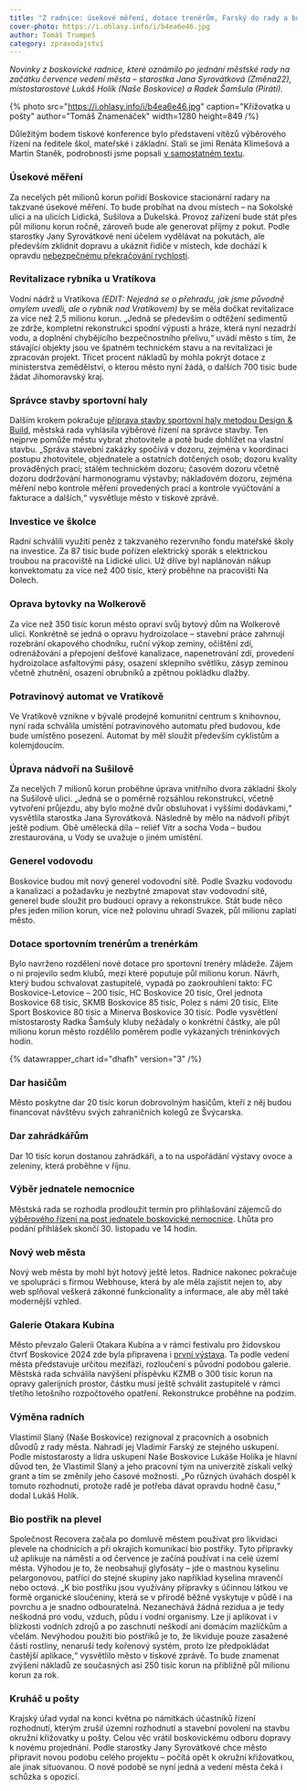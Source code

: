 ```yaml
---
title: "Z radnice: úsekové měření, dotace trenérům, Farský do rady a budoucnost kruháče u pošty"
cover-photo: https://i.ohlasy.info/i/b4ea6e46.jpg
author: Tomáš Trumpeš
category: zpravodajství
---
```


*Novinky z boskovické radnice, které oznámilo po jednání městské rady na začátku července vedení města – starostka Jana Syrovátková (Změna22), místostarostové Lukáš Holík (Naše Boskovice) a Radek Šamšula (Piráti).*

{% photo src="https://i.ohlasy.info/i/b4ea6e46.jpg" caption="Křižovatka u pošty" author="Tomáš Znamenáček" width=1280 height=849 /%}

Důležitým bodem tiskové konference bylo představení vítězů výběrového řízení na ředitele škol, mateřské i základní. Stali se jimi Renáta Klimešová a Martin Staněk, podrobnosti jsme popsali [v samostatném textu](https://ohlasy.info/clanky/2024/07/reditele.html).

### Úsekové měření

Za necelých pět milionů korun pořídí Boskovice stacionární radary na takzvané úsekové měření. To bude probíhat na dvou místech – na Sokolské ulici a na ulicích Lidická, Sušilova a Dukelská. Provoz zařízení bude stát přes půl milionu korun ročně, zároveň bude ale generovat příjmy z pokut. Podle starostky Jany Syrovátkové není účelem vydělávat na pokutách, ale především zklidnit dopravu a ukáznit řidiče v místech, kde dochází k opravdu [nebezpečnému překračování rychlosti](https://ohlasy.info/clanky/2023/09/doprava-pokuty.html).

### Revitalizace rybníka u Vratíkova

Vodní nádrž u Vratíkova *(EDIT: Nejedná se o přehradu, jak jsme původně omylem uvedli, ale o rybník nad Vratíkovem)* by se měla dočkat revitalizace za více než 2,5 milionu korun. „Jedná se především o odtěžení sedimentů ze zdrže, kompletní rekonstrukci spodní výpusti a hráze, která nyní nezadrží vodu, a doplnění chybějícího bezpečnostního přelivu,“ uvádí město s tím, že stávající objekty jsou ve špatném technickém stavu a na revitalizaci je zpracován projekt. Třicet procent nákladů by mohla pokrýt dotace z ministerstva zemědělství, o kterou město nyní žádá, o dalších 700 tisíc bude žádat Jihomoravský kraj.

### Správce stavby sportovní haly

Dalším krokem pokračuje [příprava stavby sportovní haly metodou Design & Build](https://ohlasy.info/clanky/2024/05/sportovni-hala.html), městská rada vyhlásila výběrové řízení na správce stavby. Ten nejprve pomůže městu vybrat zhotovitele a poté bude dohlížet na vlastní stavbu. „Správa stavební zakázky spočívá v dozoru, zejména v koordinaci postupu zhotovitele, objednatele a ostatních dotčených osob; dozoru kvality prováděných prací; stálém technickém dozoru; časovém dozoru včetně dozoru dodržování harmonogramu výstavby; nákladovém dozoru, zejména měření nebo kontrole měření provedených prací a kontrole vyúčtování a fakturace a dalších,“ vysvětluje město v tiskové zprávě.

### Investice ve školce

Radní schválili využití peněz z takzvaného rezervního fondu mateřské školy na investice. Za 87 tisíc bude pořízen elektrický sporák s elektrickou troubou na pracoviště na Lidické ulici. Už dříve byl naplánován nákup konvektomatu za více než 400 tisíc, který proběhne na pracovišti Na Dolech.

### Oprava bytovky na Wolkerově

Za více než 350 tisíc korun město opraví svůj bytový dům na Wolkerově ulici. Konkrétně se jedná o opravu hydroizolace – stavební práce zahrnují rozebrání okapového chodníku, ruční výkop zeminy, očištění zdí, odrenážování a přepojení dešťové kanalizace, napenetrování zdí, provedení hydroizolace asfaltovými pásy, osazení sklepního světlíku, zásyp zeminou včetně zhutnění, osazení obrubníků a zpětnou pokládku dlažby.

### Potravinový automat ve Vratíkově

Ve Vratíkově vznikne v bývalé prodejně komunitní centrum s knihovnou, nyní rada schválila umístění potravinového automatu před budovou, kde bude umístěno posezení. Automat by měl sloužit především cyklistům a kolemjdoucím.

### Úprava nádvoří na Sušilově

Za necelých 7 milionů korun proběhne úprava vnitřního dvora základní školy na Sušilově ulici. „Jedná se o poměrně rozsáhlou rekonstrukci, včetně vytvoření průjezdu, aby bylo možné dvůr obsluhovat i vyššími dodávkami,“ vysvětlila starostka Jana Syrovátková. Následně by mělo na nádvoří přibýt ještě podium. Obě umělecká díla – reliéf Vítr a socha Voda – budou zrestaurována, u Vody se uvažuje o jiném umístění.

### Generel vodovodu

Boskovice budou mít nový generel vodovodní sítě. Podle Svazku vodovodu a kanalizací a požadavku je nezbytné zmapovat stav vodovodní sítě, generel bude sloužit pro budoucí opravy a rekonstrukce. Stát bude něco přes jeden milion korun, více než polovinu uhradí Svazek, půl milionu zaplatí město.

### Dotace sportovním trenérům a trenérkám

Bylo navrženo rozdělení nové dotace pro sportovní trenéry mládeže. Zájem o ni projevilo sedm klubů, mezi které poputuje půl milionu korun. Návrh, který budou schvalovat zastupitelé, vypadá po zaokrouhlení takto: FC Boskovice-Letovice – 200 tisíc, HC Boskovice 20 tisíc, Orel jednota Boskovice 68 tisíc, SKMB Boskovice 85 tisíc, Polez s námi 20 tisíc, Elite Sport Boskovice 80 tisíc a Minerva Boskovice 30 tisíc. Podle vysvětlení místostarosty Radka Šamšuly kluby nežádaly o konkrétní částky, ale půl milionu korun město rozdělilo poměrem podle vykázaných tréninkových hodin.

{% datawrapper_chart id="dhafh" version="3" /%}

### Dar hasičům

Město poskytne dar 20 tisíc korun dobrovolným hasičům, kteří z něj budou financovat návštěvu svých zahraničních kolegů ze Švýcarska.

### Dar zahrádkářům

Dar 10 tisíc korun dostanou zahrádkáři, a to na uspořádání výstavy ovoce a zeleniny, která proběhne v říjnu.

### Výběr jednatele nemocnice

Městská rada se rozhodla prodloužit termín pro přihlašování zájemců do [výběrového řízení na post jednatele boskovické nemocnice](https://ohlasy.info/clanky/2024/03/docasny-jednatel.html). Lhůta pro podání přihlášek skončí 30. listopadu ve 14 hodin.

### Nový web města

Nový web města by mohl být hotový ještě letos. Radnice nakonec pokračuje ve spolupráci s firmou Webhouse, která by ale měla zajistit nejen to, aby web splňoval veškerá zákonné funkcionality a informace, ale aby měl také modernější vzhled.

### Galerie Otakara Kubína

Město převzalo Galerii Otakara Kubína a v rámci festivalu pro židovskou čtvrť Boskovice 2024 zde byla připravena i [první výstava](https://ohlasy.info/clanky/2024/07/kultura.html). Ta podle vedení města představuje určitou mezifázi, rozloučení s původní podobou galerie. Městská rada schválila navýšení příspěvku KZMB o 300 tisíc korun na opravy galerijních prostor, částku musí ještě schválit zastupitelé v rámci třetího letošního rozpočtového opatření. Rekonstrukce proběhne na podzim.

### Výměna radních

Vlastimil Slaný (Naše Boskovice) rezignoval z pracovních a osobních důvodů z rady města. Nahradí jej Vladimír Farský ze stejného uskupení. Podle místostarosty a lídra uskupení Naše Boskovice Lukáše Holíka je hlavní důvod ten, že Vlastimil Slaný a jeho pracovní tým na univerzitě získali velký grant a tím se změnily jeho časové možnosti. „Po různých úvahách dospěl k tomuto rozhodnutí, protože radě je potřeba dávat opravdu hodně času,“ dodal Lukáš Holík.

### Bio postřik na plevel

Společnost Recovera začala po domluvě městem používat pro likvidaci plevele na chodnících a při okrajích komunikací bio postřiky. Tyto přípravky už aplikuje na náměstí a od července je začíná používat i na celé území města. Výhodou je to, že neobsahují glyfosáty – jde o mastnou kyselinu pelargonovou, patřící do stejné skupiny jako například kyselina mravenčí nebo octová. „K bio postřiku jsou využívány přípravky s účinnou látkou ve formě organické sloučeniny, která se v přírodě běžně vyskytuje v půdě i na povrchu a je snadno odbouratelná. Nezanechává žádná rezidua a je tedy neškodná pro vodu, vzduch, půdu i vodní organismy. Lze ji aplikovat i v blízkosti vodních zdrojů a po zaschnutí neškodí ani domácím mazlíčkům a včelám. Nevýhodou použití bio postřiků je to, že likviduje pouze zasažené části rostliny, nenaruší tedy kořenový systém, proto lze předpokládat častější aplikace,“ vysvětlilo město v tiskové zprávě. To bude znamenat zvýšení nákladů ze současných asi 250 tisíc korun na přibližně půl milionu korun za rok.

### Kruháč u pošty

Krajský úřad vydal na konci května po námitkách účastníků řízení rozhodnutí, kterým zrušil územní rozhodnutí a stavební povolení na stavbu okružní křižovatky u pošty. Celou věc vrátil boskovickému odboru dopravy k novému projednání. Podle starostky Jany Syrovátkové chce město připravit novou podobu celého projektu – počítá opět k okružní křižovatkou, ale jinak situovanou. O nové podobě se nyní jedná a vedení města čeká i schůzka s opozicí.
